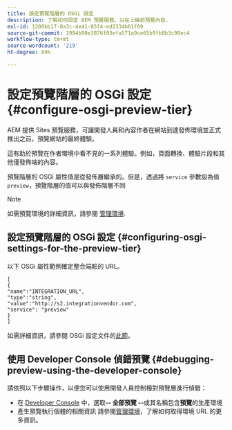 ```yaml
---
title: 設定預覽階層的 OSGi 設定
description: 了解如何設定 AEM 預覽服務，以在上線前預覽內容。
exl-id: 1200bb17-8a3c-4e41-85f4-ed2334b61f69
source-git-commit: 1994b90e3876f03efa571a9ce65b9fb8b3c90ec4
workflow-type: tm+mt
source-wordcount: '219'
ht-degree: 89%

---
```


# 設定預覽階層的 OSGi 設定 {#configure-osgi-preview-tier}

AEM 提供 Sites 預覽服務，可讓開發人員和內容作者在網站到達發佈環境並正式推出之前，預覽網站的最終體驗。

這有助於預覽在作者環境中看不見的一系列體驗。例如，頁面轉換、體驗片段和其他僅發佈端的內容。

預覽階層的 OSGi 屬性值是從發佈層繼承的。但是，透過將 `service` 參數設為值 `preview`，預覽階層的值可以與發佈階層不同

>[!NOTE]
>
>如需預覽環境的詳細資訊，請參閱 [管理環境](/help/implementing/cloud-manager/manage-environments.md#access-preview-service).

## 設定預覽階層的 OSGi 設定 {#configuring-osgi-settings-for-the-preview-tier}

以下 OSGi 屬性範例確定整合端點的 URL。

```
[
{
"name":"INTEGRATION_URL",
"type":"string",
"value":"http://s2.integrationvendor.com",
"service": "preview"
}
]
```

如需詳細資訊，請參閱 OSGi 設定文件的[此節](/help/implementing/deploying/configuring-osgi.md#author-vs-publish-configuration)。

## 使用 Developer Console 偵錯預覽 {#debugging-preview-using-the-developer-console}

請依照以下步驟操作，以便您可以使用開發人員控制檯對預覽層進行偵錯：

* 在 [Developer Console](/help/implementing/developing/introduction/development-guidelines.md#aem-as-a-cloud-service-development-tools) 中，選取&#x200B;**-- 全部預覽 --**&#x200B;或其名稱包含&#x200B;**預覽**&#x200B;的生產環境
* 產生預覽執行個體的相關資訊
請參閱[管理環境](/help/implementing/cloud-manager/manage-environments.md)，了解如何取得環境 URL 的更多資訊。

